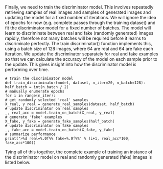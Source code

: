 
Finally, we need to train the discriminator model. This involves repeatedly retrieving samples
of real images and samples of generated images and updating the model for a fixed number of
iterations. We will ignore the idea of epochs for now (e.g. complete passes through the training
dataset) and fit the discriminator model for a fixed number of batches. The model will learn to
discriminate between real and fake (randomly generated) images rapidly, therefore not many
batches will be required before it learns to discriminate perfectly.
The train discriminator() function implements this, using a batch size of 128 images,
where 64 are real and 64 are fake each iteration. We update the discriminator separately for
real and fake examples so that we can calculate the accuracy of the model on each sample prior
to the update. This gives insight into how the discriminator model is performing over time.

```
# train the discriminator model
def train_discriminator(model, dataset, n_iter=20, n_batch=128):
half_batch = int(n_batch / 2)
# manually enumerate epochs
for i in range(n_iter):
# get randomly selected 'real' samples
X_real, y_real = generate_real_samples(dataset, half_batch)
# update discriminator on real samples
_, real_acc = model.train_on_batch(X_real, y_real)
# generate 'fake' examples
X_fake, y_fake = generate_fake_samples(half_batch)
# update discriminator on fake samples
_, fake_acc = model.train_on_batch(X_fake, y_fake)
# summarize performance
print('>%d real=%.0f%% fake=%.0f%%' % (i+1, real_acc*100, fake_acc*100))
```

Tying all of this together, the complete example of training an instance of the discriminator
model on real and randomly generated (fake) images is listed below.